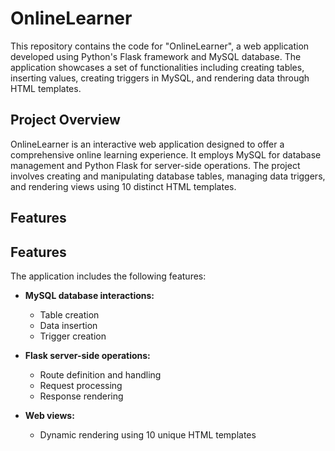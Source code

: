 # OnlineLearner

This repository contains the code for "OnlineLearner", a web application developed using Python's Flask framework and MySQL database. The application showcases a set of functionalities including creating tables, inserting values, creating triggers in MySQL, and rendering data through HTML templates.

## Project Overview

OnlineLearner is an interactive web application designed to offer a comprehensive online learning experience. It employs MySQL for database management and Python Flask for server-side operations. The project involves creating and manipulating database tables, managing data triggers, and rendering views using 10 distinct HTML templates. 

## Features
## Features

The application includes the following features:

- **MySQL database interactions:**
    - Table creation
    - Data insertion
    - Trigger creation

- **Flask server-side operations:**
    - Route definition and handling
    - Request processing
    - Response rendering

- **Web views:**
    - Dynamic rendering using 10 unique HTML templates
